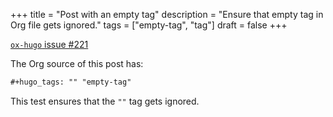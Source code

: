 +++
title = "Post with an empty tag"
description = "Ensure that empty tag in Org file gets ignored."
tags = ["empty-tag", "tag"]
draft = false
+++

[`ox-hugo` issue #221](https://github.com/kaushalmodi/ox-hugo/issues/221)

The Org source of this post has:

```org
#+hugo_tags: "" "empty-tag"
```

This test ensures that the `""` tag gets ignored.
